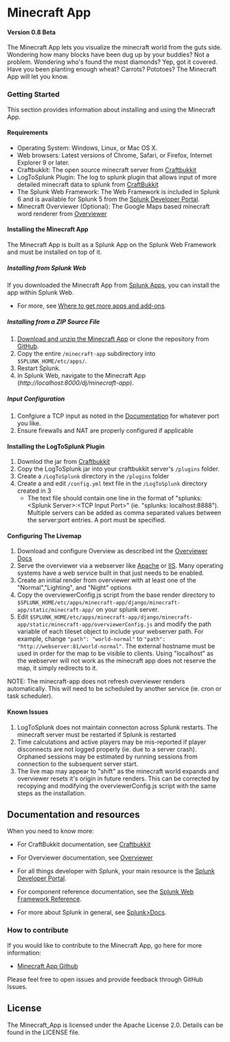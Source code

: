 # Minecraft App

#### Version 0.8 Beta

The Minecraft App lets you visualize the minecraft world from the guts side. Wondering how many blocks have been dug up by your buddies? Not a problem. Wondering who's found the most diamonds? Yep, got it covered. Have you been planting enough wheat? Carrots? Pototoes? The Minecraft App will let you know.

### Getting Started
This section provides information about installing and using the Minecraft App. 

#### Requirements

* Operating System: Windows, Linux, or Mac OS X.
* Web browsers: Latest versions of Chrome, Safari, or Firefox, Internet Explorer 9 or later. 
* Craftbukkit: The open source minecraft server from [Craftbukkit](http://bukkit.org/)
* LogToSplunk Plugin: The log to splunk plugin that allows input of more detailed minecraft data to splunk from [CraftBukkit](http://dev.bukkit.org/bukkit-plugins/logtosplunk/)
* The Splunk Web Framework: The Web Framework is included in Splunk 6 and is available for Splunk 5 from the 
[Splunk Developer Portal](http://dev.splunk.com/view/webframework-standalone/SP-CAAAEMA).
* Minecraft Overviewer (Optional): The Google Maps based minecraft word renderer from [Overviewer](http://overviewer.org)

#### Installing the Minecraft App 
The Minecraft App is built as a Splunk App on the Splunk Web Framework and must be installed on top of it. 

##### Installing from Splunk Web
If you downloaded the Minecraft App from [Splunk Apps](http://apps.splunk.com), you can install the app within Splunk Web. 

* For more, see [Where to get more apps and add-ons](http://docs.splunk.com/Documentation/Splunk/latest/Admin/Wheretogetmoreapps).

##### Installing from a ZIP Source File

1. [Download and unzip the Minecraft App](https://github.com/splunk/minecraft-app/archive/develop.zip) 
or clone the repository from [GitHub](https://github.com/splunk/minecraft-app.git). 
2. Copy the entire `/minecraft-app` subdirectory into `$SPLUNK_HOME/etc/apps/`. 
3. Restart Splunk.
4. In Splunk Web, navigate to the Minecraft App (*http://localhost:8000/dj/minecraft-app*).

##### Input Configuration

1. Confgiure a TCP input as noted in the [Documentation](http://docs.splunk.com/Documentation/Splunk/6.0/Data/Monitornetworkports) for whatever port you like.
2. Ensure firewalls and NAT are properly configured if applicable


#### Installing the LogToSplunk Plugin

1. Downlod the jar from [Craftbukkit](http://dev.bukkit.org/bukkit-plugins/logtosplunk/)
2. Copy the LogToSplunk jar into your craftbukkit server's `/plugins` folder.
3. Create a `/LogToSplunk` directory in the `/plugins` folder
4. Create a and edit `/config.yml` text file in the `/LogToSplunk` directory created in 3
   * The text file should contain one line in the format of "splunks: \<Splunk Server\>:\<TCP Input Port\>" (ie. "splunks: localhost:8888"). Multiple servers can be added as comma separated values between the server:port entries. A port must be specified.

#### Configuring The Livemap

1. Download and configure Overview as described int the [Overviewer Docs](http://docs.overviewer.org/en/latest/)
2. Serve the overviewer via a webserver like [Apache](http://httpd.apache.org) or [IIS](http://www.iis.net). Many operating systems have a web service built in that just needs to be enabled.
3. Create an initial render from overviewer with at least one of the "Normal","Lighting", and "Night" options
4. Copy the overviewerConfig.js script from the base render directory to `$SPLUNK_HOME/etc/apps/minecraft-app/django/minecraft-app/static/minecraft-app/` on your splunk server.
5. Edit `$SPLUNK_HOME/etc/apps/minecraft-app/django/minecraft-app/static/minecraft-app/overviewerConfig.js` and modify the path variable of each tileset object to include your webserver path. For example, change `"path": "world-normal"` to `"path": "http://webserver:81/world-normal"`. The external hostname must be used in order for the map to be visible to clients. Using "localhost" as the webserver will not work as the minecraft app does not reserve the map, it simply redirects to it.

NOTE: The minecraft-app does not refresh overviewer renders automatically. This will need to be scheduled by another service (ie. cron or task scheduler).


#### Known Issues

1) LogToSplunk does not maintain connecton across Splunk restarts. The minecraft server must be restarted if Splunk is restarted
2) Time calculations and active players may be mis-reported if player disconnects are not logged properly (ie. due to a server crash). Orphaned sessions may be estimated by running sessions from connection to the subsequent server start.
3) The live map may appear to "shift" as the minecraft world expands and overviewer resets it's origin in future renders. This can be corrected by recopying and modifying the overviewerConfig.js script with the same steps as the installation.



## Documentation and resources

When you need to know more:

* For CraftBukkit documentation, see [Craftbukkit](http://bukkit.org/)

* For Overviewer documentation, see [Overviewer](http://overviewer.org)

* For all things developer with Splunk, your main resource is the [Splunk Developer Portal](http://dev.splunk.com).

* For component reference documentation, see the [Splunk Web Framework Reference](http://docs.splunk.com/Documentation/WebFramework).

* For more about Splunk in general, see [Splunk>Docs](http://docs.splunk.com/Documentation/Splunk).


### How to contribute

If you would like to contribute to the Minecraft App, go here for more information:

* [Minecraft App Github](https://github.com/splunk/minecraft-app)

Please feel free to open issues and provide feedback through GitHub Issues.

## License
The Minecraft_App is licensed under the Apache License 2.0. Details can be found in the LICENSE file.



